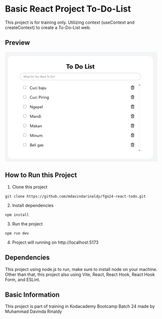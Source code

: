 # Basic React Project To-Do-List

This project is for training only. Utilizing context (useContext and createContext) to create a To-Do-List web.

## Preview

![Preview](./preview.png)

## How to Run this Project

1. Clone this project
```
git clone https://github.com/mdavindarinaldy/fgo24-react-todo.git
```
2. Install dependencies
```
npm install
``` 
3. Run the project
```
npm run dev
```
4. Project will running on http://localhost:5173

## Dependencies
This project using node.js to run, make sure to install node on your machine. Other than that, this project also using Vite, React, React Hook, React Hook Form, and ESLint.

## Basic Information
This project is part of training in Kodacademy Bootcamp Batch 24 made by Muhammad Davinda Rinaldy
